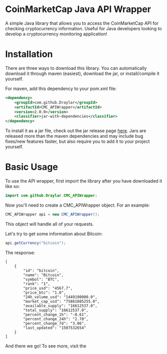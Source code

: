 # CoinMarketCap Java API Wrapper 
A simple Java library that allows you to access the CoinMarketCap API for checking cryptocurrency information. Useful for Java developers looking to develop a cryptocurrency monitoring application!

# Installation
There are three ways to download this library. You can automatically download it through maven (easiest), download the jar, or install/compile it yourself.

For maven, add this dependency to your pom.xml file:

```xml
<dependency>
    <groupId>com.github.Draylar</groupId>
    <artifactId>CMC_APIWrapper</artifactId>
    <version>2.0.0</version>
    <classifier>jar-with-dependencies</classifier>
</dependency>
```

To install it as a jar file, check out the jar release page [here](https://github.com/Draylar/CoinMarketCap-Java-API-Wrapper/wiki/Version-Page). Jars are released more than the maven dependencies and may include bug fixes/new features faster, but also require you to add it to your project yourself. 

# Basic Usage

To use the API wrapper, first import the library after you have downloaded it like so:

```java
import com.github.Draylar.CMC_APIWrapper;
```

Now you'll need to create a CMC_APIWrapper object. For an example:

```java
CMC_APIWrapper api = new CMC_APIWrapper();
```

This object will handle all of your requests. 

Let's try to get some information about Bitcoin:

```java
api.getCurrency("bitcoin");
```

The response:

```
[
    {
        "id": "bitcoin", 
        "name": "Bitcoin", 
        "symbol": "BTC", 
        "rank": "1", 
        "price_usd": "4567.7", 
        "price_btc": "1.0", 
        "24h_volume_usd": "1449190000.0", 
        "market_cap_usd": "75881085255.0", 
        "available_supply": "16612537.0", 
        "total_supply": "16612537.0", 
        "percent_change_1h": "-0.61", 
        "percent_change_24h": "2.78", 
        "percent_change_7d": "3.06", 
        "last_updated": "1507532654"
    }
]
```

And there we go! To see more, visit the 


